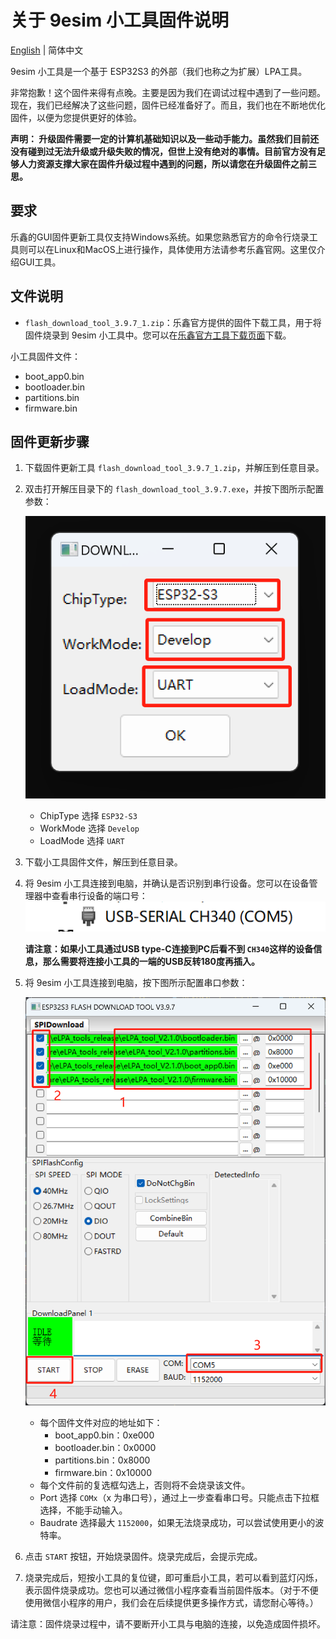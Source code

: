 # 关于 9esim 小工具固件说明

[English](Readme.md) | 简体中文

9esim 小工具是一个基于 ESP32S3 的外部（我们也称之为扩展）LPA工具。

非常抱歉！这个固件来得有点晚。主要是因为我们在调试过程中遇到了一些问题。现在，我们已经解决了这些问题，固件已经准备好了。而且，我们也在不断地优化固件，以便为您提供更好的体验。

**声明：
    升级固件需要一定的计算机基础知识以及一些动手能力。虽然我们目前还没有碰到过无法升级或升级失败的情况，但世上没有绝对的事情。目前官方没有足够人力资源支撑大家在固件升级过程中遇到的问题，所以请您在升级固件之前三思。**

## 要求

乐鑫的GUI固件更新工具仅支持Windows系统。如果您熟悉官方的命令行烧录工具则可以在Linux和MacOS上进行操作，具体使用方法请参考乐鑫官网。这里仅介绍GUI工具。

## 文件说明

- `flash_download_tool_3.9.7_1.zip`：乐鑫官方提供的固件下载工具，用于将固件烧录到 9esim 小工具中。您可以在[乐鑫官方工具下载页面](https://www.espressif.com/en/support/download/other-tools)下载。

小工具固件文件：

- boot_app0.bin
- bootloader.bin
- partitions.bin
- firmware.bin

## 固件更新步骤

1. 下载固件更新工具 `flash_download_tool_3.9.7_1.zip`，并解压到任意目录。
2. 双击打开解压目录下的 `flash_download_tool_3.9.7.exe`，并按下图所示配置参数：

   ![1724987263631](assets/1724987263631.png)

   - ChipType 选择 `ESP32-S3`
   - WorkMode 选择 `Develop`
   - LoadMode 选择 `UART`
3. 下载小工具固件文件，解压到任意目录。
4. 将 9esim 小工具连接到电脑，并确认是否识别到串行设备。您可以在设备管理器中查看串行设备的端口号：
   ![1724988721027](assets/1724988721027.png)

   **请注意：如果小工具通过USB type-C连接到PC后看不到 `CH340`这样的设备信息，那么需要将连接小工具的一端的USB反转180度再插入。**
5. 将 9esim 小工具连接到电脑，按下图所示配置串口参数：

   ![1724988591041](assets/1724988591041.png)

   - 每个固件文件对应的地址如下：
     - boot_app0.bin：0xe000
     - bootloader.bin：0x0000
     - partitions.bin：0x8000
     - firmware.bin：0x10000
   - 每个文件前的复选框勾选上，否则将不会烧录该文件。
   - Port 选择 `COMx`（x 为串口号），通过上一步查看串口号。只能点击下拉框选择，不能手动输入。
   - Baudrate 选择最大 `1152000`，如果无法烧录成功，可以尝试使用更小的波特率。
6. 点击 `START` 按钮，开始烧录固件。烧录完成后，会提示完成。
7. 烧录完成后，短按小工具的复位键，即可重启小工具，若可以看到蓝灯闪烁，表示固件烧录成功。您也可以通过微信小程序查看当前固件版本。（对于不便使用微信小程序的用户，我们会在后续提供更多操作方式，请您耐心等待。）

请注意：固件烧录过程中，请不要断开小工具与电脑的连接，以免造成固件损坏。
